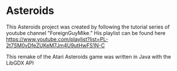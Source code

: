 # Asteroids

This Asteroids project was created by following the tutorial series of youtube channel "ForeignGuyMike."
His playlist can be found here
https://www.youtube.com/playlist?list=PL-2t7SM0vDfeZUKeM7Jm4U9utHwFS1N-C

This remake of the Atari Asteroids game was written in Java with the LibGDX API
